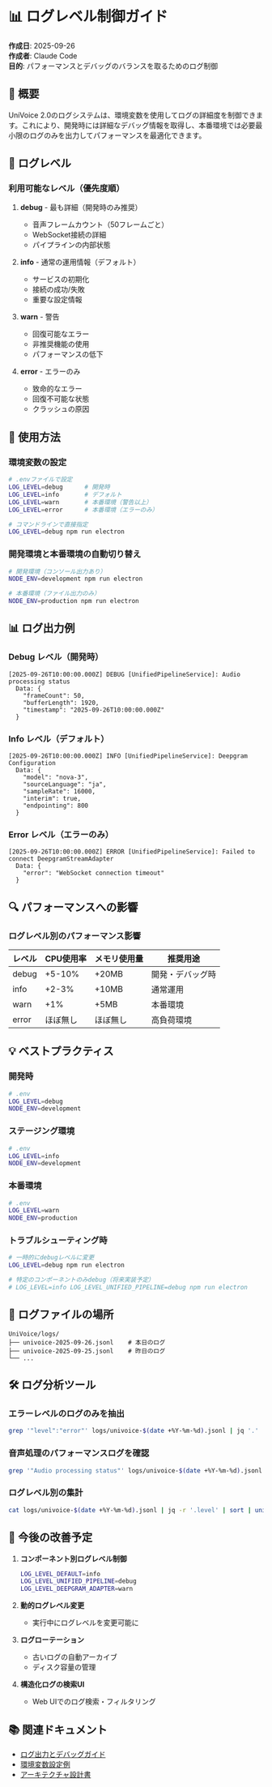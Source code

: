 # 📊 ログレベル制御ガイド

**作成日**: 2025-09-26  
**作成者**: Claude Code  
**目的**: パフォーマンスとデバッグのバランスを取るためのログ制御

## 🎯 概要

UniVoice 2.0のログシステムは、環境変数を使用してログの詳細度を制御できます。これにより、開発時には詳細なデバッグ情報を取得し、本番環境では必要最小限のログのみを出力してパフォーマンスを最適化できます。

## 📝 ログレベル

### 利用可能なレベル（優先度順）

1. **debug** - 最も詳細（開発時のみ推奨）
   - 音声フレームカウント（50フレームごと）
   - WebSocket接続の詳細
   - パイプラインの内部状態

2. **info** - 通常の運用情報（デフォルト）
   - サービスの初期化
   - 接続の成功/失敗
   - 重要な設定情報

3. **warn** - 警告
   - 回復可能なエラー
   - 非推奨機能の使用
   - パフォーマンスの低下

4. **error** - エラーのみ
   - 致命的なエラー
   - 回復不可能な状態
   - クラッシュの原因

## 🚀 使用方法

### 環境変数の設定

```bash
# .envファイルで設定
LOG_LEVEL=debug      # 開発時
LOG_LEVEL=info       # デフォルト
LOG_LEVEL=warn       # 本番環境（警告以上）
LOG_LEVEL=error      # 本番環境（エラーのみ）

# コマンドラインで直接指定
LOG_LEVEL=debug npm run electron
```

### 開発環境と本番環境の自動切り替え

```bash
# 開発環境（コンソール出力あり）
NODE_ENV=development npm run electron

# 本番環境（ファイル出力のみ）
NODE_ENV=production npm run electron
```

## 📊 ログ出力例

### Debug レベル（開発時）
```
[2025-09-26T10:00:00.000Z] DEBUG [UnifiedPipelineService]: Audio processing status
  Data: {
    "frameCount": 50,
    "bufferLength": 1920,
    "timestamp": "2025-09-26T10:00:00.000Z"
  }
```

### Info レベル（デフォルト）
```
[2025-09-26T10:00:00.000Z] INFO [UnifiedPipelineService]: Deepgram Configuration
  Data: {
    "model": "nova-3",
    "sourceLanguage": "ja",
    "sampleRate": 16000,
    "interim": true,
    "endpointing": 800
  }
```

### Error レベル（エラーのみ）
```
[2025-09-26T10:00:00.000Z] ERROR [UnifiedPipelineService]: Failed to connect DeepgramStreamAdapter
  Data: {
    "error": "WebSocket connection timeout"
  }
```

## 🔍 パフォーマンスへの影響

### ログレベル別のパフォーマンス影響

| レベル | CPU使用率 | メモリ使用量 | 推奨用途 |
|--------|-----------|-------------|----------|
| debug  | +5-10%    | +20MB       | 開発・デバッグ時 |
| info   | +2-3%     | +10MB       | 通常運用 |
| warn   | +1%       | +5MB        | 本番環境 |
| error  | ほぼ無し   | ほぼ無し     | 高負荷環境 |

## 💡 ベストプラクティス

### 開発時
```bash
# .env
LOG_LEVEL=debug
NODE_ENV=development
```

### ステージング環境
```bash
# .env
LOG_LEVEL=info
NODE_ENV=development
```

### 本番環境
```bash
# .env
LOG_LEVEL=warn
NODE_ENV=production
```

### トラブルシューティング時
```bash
# 一時的にdebugレベルに変更
LOG_LEVEL=debug npm run electron

# 特定のコンポーネントのみdebug（将来実装予定）
# LOG_LEVEL=info LOG_LEVEL_UNIFIED_PIPELINE=debug npm run electron
```

## 📁 ログファイルの場所

```
UniVoice/logs/
├── univoice-2025-09-26.jsonl    # 本日のログ
├── univoice-2025-09-25.jsonl    # 昨日のログ
└── ...
```

## 🛠️ ログ分析ツール

### エラーレベルのログのみを抽出
```bash
grep '"level":"error"' logs/univoice-$(date +%Y-%m-%d).jsonl | jq '.'
```

### 音声処理のパフォーマンスログを確認
```bash
grep '"Audio processing status"' logs/univoice-$(date +%Y-%m-%d).jsonl | jq '.data'
```

### ログレベル別の集計
```bash
cat logs/univoice-$(date +%Y-%m-%d).jsonl | jq -r '.level' | sort | uniq -c
```

## 🔄 今後の改善予定

1. **コンポーネント別ログレベル制御**
   ```bash
   LOG_LEVEL_DEFAULT=info
   LOG_LEVEL_UNIFIED_PIPELINE=debug
   LOG_LEVEL_DEEPGRAM_ADAPTER=warn
   ```

2. **動的ログレベル変更**
   - 実行中にログレベルを変更可能に

3. **ログローテーション**
   - 古いログの自動アーカイブ
   - ディスク容量の管理

4. **構造化ログの検索UI**
   - Web UIでのログ検索・フィルタリング

## 📚 関連ドキュメント

- [ログ出力とデバッグガイド](./LOGGING-AND-DEBUG-GUIDE.md)
- [環境変数設定例](./../.env.example)
- [アーキテクチャ設計書](./ARCHITECTURE.md)